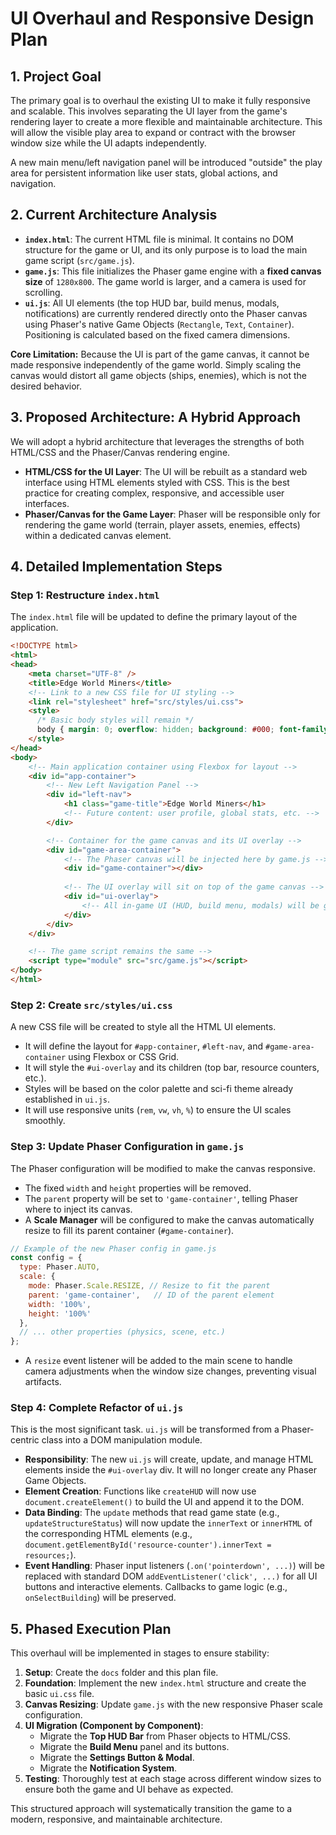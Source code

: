 # UI Overhaul and Responsive Design Plan

## 1. Project Goal

The primary goal is to overhaul the existing UI to make it fully responsive and scalable. This involves separating the UI layer from the game's rendering layer to create a more flexible and maintainable architecture. This will allow the visible play area to expand or contract with the browser window size while the UI adapts independently.

A new main menu/left navigation panel will be introduced "outside" the play area for persistent information like user stats, global actions, and navigation.

## 2. Current Architecture Analysis

*   **`index.html`**: The current HTML file is minimal. It contains no DOM structure for the game or UI, and its only purpose is to load the main game script (`src/game.js`).
*   **`game.js`**: This file initializes the Phaser game engine with a **fixed canvas size** of `1280x800`. The game world is larger, and a camera is used for scrolling.
*   **`ui.js`**: All UI elements (the top HUD bar, build menus, modals, notifications) are currently rendered directly onto the Phaser canvas using Phaser's native Game Objects (`Rectangle`, `Text`, `Container`). Positioning is calculated based on the fixed camera dimensions.

**Core Limitation:** Because the UI is part of the game canvas, it cannot be made responsive independently of the game world. Simply scaling the canvas would distort all game objects (ships, enemies), which is not the desired behavior.

## 3. Proposed Architecture: A Hybrid Approach

We will adopt a hybrid architecture that leverages the strengths of both HTML/CSS and the Phaser/Canvas rendering engine.

*   **HTML/CSS for the UI Layer**: The UI will be rebuilt as a standard web interface using HTML elements styled with CSS. This is the best practice for creating complex, responsive, and accessible user interfaces.
*   **Phaser/Canvas for the Game Layer**: Phaser will be responsible only for rendering the game world (terrain, player assets, enemies, effects) within a dedicated canvas element.

## 4. Detailed Implementation Steps

### Step 1: Restructure `index.html`

The `index.html` file will be updated to define the primary layout of the application.

```html
<!DOCTYPE html>
<html>
<head>
    <meta charset="UTF-8" />
    <title>Edge World Miners</title>
    <!-- Link to a new CSS file for UI styling -->
    <link rel="stylesheet" href="src/styles/ui.css">
    <style>
      /* Basic body styles will remain */
      body { margin: 0; overflow: hidden; background: #000; font-family: 'Rajdhani', sans-serif; }
    </style>
</head>
<body>
    <!-- Main application container using Flexbox for layout -->
    <div id="app-container">
        <!-- New Left Navigation Panel -->
        <div id="left-nav">
            <h1 class="game-title">Edge World Miners</h1>
            <!-- Future content: user profile, global stats, etc. -->
        </div>

        <!-- Container for the game canvas and its UI overlay -->
        <div id="game-area-container">
            <!-- The Phaser canvas will be injected here by game.js -->
            <div id="game-container"></div>
            
            <!-- The UI overlay will sit on top of the game canvas -->
            <div id="ui-overlay">
                <!-- All in-game UI (HUD, build menu, modals) will be generated here -->
            </div>
        </div>
    </div>

    <!-- The game script remains the same -->
    <script type="module" src="src/game.js"></script>
</body>
</html>
```

### Step 2: Create `src/styles/ui.css`

A new CSS file will be created to style all the HTML UI elements.

*   It will define the layout for `#app-container`, `#left-nav`, and `#game-area-container` using Flexbox or CSS Grid.
*   It will style the `#ui-overlay` and its children (top bar, resource counters, etc.).
*   Styles will be based on the color palette and sci-fi theme already established in `ui.js`.
*   It will use responsive units (`rem`, `vw`, `vh`, `%`) to ensure the UI scales smoothly.

### Step 3: Update Phaser Configuration in `game.js`

The Phaser configuration will be modified to make the canvas responsive.

*   The fixed `width` and `height` properties will be removed.
*   The `parent` property will be set to `'game-container'`, telling Phaser where to inject its canvas.
*   A **Scale Manager** will be configured to make the canvas automatically resize to fill its parent container (`#game-container`).

```javascript
// Example of the new Phaser config in game.js
const config = {
  type: Phaser.AUTO,
  scale: {
    mode: Phaser.Scale.RESIZE, // Resize to fit the parent
    parent: 'game-container',   // ID of the parent element
    width: '100%',
    height: '100%'
  },
  // ... other properties (physics, scene, etc.)
};
```
*   A `resize` event listener will be added to the main scene to handle camera adjustments when the window size changes, preventing visual artifacts.

### Step 4: Complete Refactor of `ui.js`

This is the most significant task. `ui.js` will be transformed from a Phaser-centric class into a DOM manipulation module.

*   **Responsibility**: The new `ui.js` will create, update, and manage HTML elements inside the `#ui-overlay` div. It will no longer create any Phaser Game Objects.
*   **Element Creation**: Functions like `createHUD` will now use `document.createElement()` to build the UI and append it to the DOM.
*   **Data Binding**: The `update` methods that read game state (e.g., `updateStructureStatus`) will now update the `innerText` or `innerHTML` of the corresponding HTML elements (e.g., `document.getElementById('resource-counter').innerText = resources;`).
*   **Event Handling**: Phaser input listeners (`.on('pointerdown', ...)`) will be replaced with standard DOM `addEventListener('click', ...)` for all UI buttons and interactive elements. Callbacks to game logic (e.g., `onSelectBuilding`) will be preserved.

## 5. Phased Execution Plan

This overhaul will be implemented in stages to ensure stability:

1.  **Setup**: Create the `docs` folder and this plan file.
2.  **Foundation**: Implement the new `index.html` structure and create the basic `ui.css` file.
3.  **Canvas Resizing**: Update `game.js` with the new responsive Phaser scale configuration.
4.  **UI Migration (Component by Component)**:
    *   Migrate the **Top HUD Bar** from Phaser objects to HTML/CSS.
    *   Migrate the **Build Menu** panel and its buttons.
    *   Migrate the **Settings Button & Modal**.
    *   Migrate the **Notification System**.
5.  **Testing**: Thoroughly test at each stage across different window sizes to ensure both the game and UI behave as expected.

This structured approach will systematically transition the game to a modern, responsive, and maintainable architecture. 